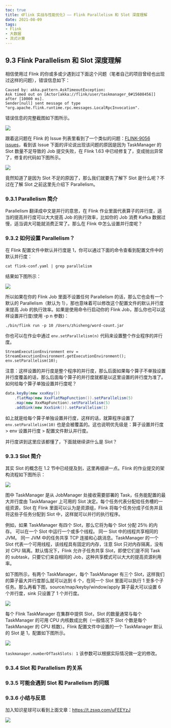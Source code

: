 ```yaml
---
toc: true
title: 《Flink 实战与性能优化》—— Flink Parallelism 和 Slot 深度理解
date: 2021-08-09
tags:
- Flink
- 大数据
- 流式计算
---
```






## 9.3 Flink Parallelism 和 Slot 深度理解

相信使用过 Flink 的你或多或少遇到过下面这个问题（笔者自己的项目曾经也出现过这样的问题），错误信息如下：

<!--more-->

```
Caused by: akka.pattern.AskTimeoutException: 
Ask timed out on [Actor[akka://flink/user/taskmanager_0#15608456]] after [10000 ms]. 
Sender[null] sent message of type "org.apache.flink.runtime.rpc.messages.LocalRpcInvocation".
```

错误信息的完整截图如下图所示。

![](https://zhisheng-blog.oss-cn-hangzhou.aliyuncs.com/images/FkaM6A.jpg)

跟着这问题在 Flink 的 Issue 列表里看到了一个类似的问题：[FLINK-9056 issues](https://issues.apache.org/jira/browse/FLINK-9056)，看到该 Issue 下面的评论说出现该问题的原因是因为 TaskManager 的 Slot 数量不足导致的 Job 提交失败，在 Flink 1.63 中已经修复了，变成抛出异常了，修复的代码如下图所示。

![](https://zhisheng-blog.oss-cn-hangzhou.aliyuncs.com/images/p4Tr9Z.jpg)

竟然知道了是因为 Slot 不足的原因了，那么我们就要先了解下 Slot 是什么呢？不过在了解 Slot 之前这里先介绍下 Parallelism。


### 9.3.1 Parallelism 简介

Parallelism 翻译成中文是并行的意思，在 Flink 作业里面代表算子的并行度，适当的提高并行度可以大大提高 Job 的执行效率，比如你的 Job 消费 Kafka 数据过慢，适当调大可能就消费正常了。那么在 Flink 中怎么设置并行度呢？


### 9.3.2 如何设置 Parallelism？

在 Flink 配置文件中默认并行度是 1，你可以通过下面的命令查看到配置文件中的默认并行度：

```
cat flink-conf.yaml | grep parallelism
```

结果如下图所示：

![](http://zhisheng-blog.oss-cn-hangzhou.aliyuncs.com/img/2019-10-06-055925.png)


所以如果在你的 Flink Job 里面不设置任何 Parallelism 的话，那么它也会有一个默认的 Parallelism（默认为 1），那也意味着可以修改这个配置文件的默认并行度来提高 Job 的执行效率。如果是使用命令行启动你的 Flink Job，那么你也可以这样设置并行度(使用 -p n 参数)：

```
./bin/flink run -p 10 /Users/zhisheng/word-count.jar
```

你也可以在作业中通过 `env.setParallelism(n)` 代码来设置整个作业程序的并行度。

```
StreamExecutionEnvironment env = StreamExecutionEnvironment.getExecutionEnvironment();
env.setParallelism(10);
```

注意：这样设置的并行度是整个程序的并行度，那么后面如果每个算子不单独设置并行度覆盖的话，那么后面每个算子的并行度就都是以这里设置的并行度为准了。如何给每个算子单独设置并行度呢？

```java
data.keyBy(new xxxKey())
    .flatMap(new XxxFlatMapFunction()).setParallelism(5)
    .map(new XxxMapFunction).setParallelism(5)
    .addSink(new XxxSink()).setParallelism(1)
```

如上就是给每个算子单独设置并行度，这样的话，就算程序设置了 `env.setParallelism(10)` 也是会被覆盖的。这也说明优先级是：算子设置并行度 > env 设置并行度 > 配置文件默认并行度。

并行度讲到这里应该都懂了，下面就继续讲什么是 Slot？


### 9.3.3 Slot 简介

其实 Slot 的概念在 1.2 节中已经提及到，这里再细讲一点。Flink 的作业提交的架构流程如下图所示：

![](https://zhisheng-blog.oss-cn-hangzhou.aliyuncs.com/images/r19yJh.jpg)

图中 TaskManager 是从 JobManager 处接收需要部署的 Task，任务能配置的最大并行度由 TaskManager 上可用的 Slot 决定。每个任务代表分配给任务槽的一组资源，Slot 在 Flink 里面可以认为是资源组，Flink 将每个任务分成子任务并且将这些子任务分配到 Slot 中，这样就可以并行的执行程序。

例如，如果 TaskManager 有四个 Slot，那么它将为每个 Slot 分配 25％ 的内存。 可以在一个 Slot 中运行一个或多个线程。 同一 Slot 中的线程共享相同的 JVM。 同一 JVM 中的任务共享 TCP 连接和心跳消息。TaskManager 的一个 Slot 代表一个可用线程，该线程具有固定的内存，注意 Slot 只对内存隔离，没有对 CPU 隔离。默认情况下，Flink 允许子任务共享 Slot，即使它们是不同 Task 的 subtask，只要它们来自相同的 Job，这种共享模式可以大大的提高资源利用率。

如下图所示，有两个 TaskManager，每个 TaskManager 有三个 Slot，这样我们的算子最大并行度那么就可以达到 6 个，在同一个 Slot 里面可以执行 1 至多个子任务。那么再看下图，source/map/keyby/window/apply 算子最大可以设置 6 个并行度，sink 只设置了 1 个并行度。

![](https://zhisheng-blog.oss-cn-hangzhou.aliyuncs.com/images/ECv5y2.jpg)

每个 Flink TaskManager 在集群中提供 Slot，Slot 的数量通常与每个 TaskManager 的可用 CPU 内核数成比例（一般情况下 Slot 个数是每个 TaskManager 的 CPU 核数）。Flink 配置文件中设置的一个 TaskManager 默认的 Slot 是 1，配置如下图所示。

![](http://zhisheng-blog.oss-cn-hangzhou.aliyuncs.com/img/2019-10-06-062913.png)

`taskmanager.numberOfTaskSlots: 1` 该参数可以根据实际情况做一定的修改。


### 9.3.4 Slot 和 Parallelism 的关系



### 9.3.5 可能会遇到 Slot 和 Parallelism 的问题



### 9.3.6 小结与反思


加入知识星球可以看到上面文章：https://t.zsxq.com/uFEEYzJ

![](http://zhisheng-blog.oss-cn-hangzhou.aliyuncs.com/img/2019-09-25-zsxq.jpg)






